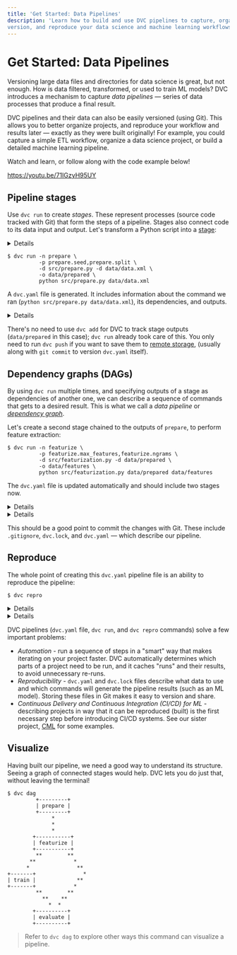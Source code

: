 ```yaml
---
title: 'Get Started: Data Pipelines'
description: 'Learn how to build and use DVC pipelines to capture, organize,
version, and reproduce your data science and machine learning workflows.'
---
```


# Get Started: Data Pipelines

Versioning large data files and directories for data science is great, but not
enough. How is data filtered, transformed, or used to train ML models? DVC
introduces a mechanism to capture _data pipelines_ — series of data processes
that produce a final result.

DVC pipelines and their data can also be easily versioned (using Git). This
allows you to better organize projects, and reproduce your workflow and results
later — exactly as they were built originally! For example, you could capture a
simple ETL workflow, organize a data science project, or build a detailed
machine learning pipeline.

Watch and learn, or follow along with the code example below!

https://youtu.be/71IGzyH95UY

## Pipeline stages

Use `dvc run` to create _stages_. These represent processes (source code tracked
with Git) that form the steps of a pipeline. Stages also connect code to its
data input and output. Let's transform a Python script into a
[stage](/doc/command-reference/run):

<details>

### ⚙️ Expand to download example code.

Get the sample code like this:

```dvc
$ wget https://code.dvc.org/get-started/code.zip
$ unzip code.zip
$ rm -f code.zip
$ tree
.
├── params.yaml
└── src
    ├── evaluate.py
    ├── featurization.py
    ├── prepare.py
    ├── requirements.txt
    └── train.py
```

Now let's install the requirements:

> We **strongly** recommend creating a
> [virtual environment](https://python.readthedocs.io/en/stable/library/venv.html)
> first.

```dvc
$ pip install -r src/requirements.txt
```

Please also add or commit the source code directory with Git at this point.

</details>

```dvc
$ dvc run -n prepare \
          -p prepare.seed,prepare.split \
          -d src/prepare.py -d data/data.xml \
          -o data/prepared \
          python src/prepare.py data/data.xml
```

A `dvc.yaml` file is generated. It includes information about the command we ran
(`python src/prepare.py data/data.xml`), its <abbr>dependencies</abbr>, and
<abbr>outputs</abbr>.

<details>

### 💡 Expand to see what happens under the hood.

The command options used above mean the following:

- `-n prepare` specifies a name for the stage. If you open the `dvc.yaml` file
  you will see a section named `prepare`.

- `-p prepare.seed,prepare.split` is a special type of dependencies -
  [parameters](/doc/command-reference/params). We'll get to them later in the
  [Experiments](/doc/tutorials/get-started/experiments) section, but the idea is
  that stage can depend on field values from a parameters file (`params.yaml` by
  default):

```yaml
prepare:
  split: 0.20
  seed: 20170428
```

- `-d src/prepare.py` and `-d data/data.xml` mean that the stage depends on
  these files to work. Notice that the source code itself is marked as a
  dependency. If any of these files change later, DVC will know that this stage
  needs to be [reproduced](#reproduce).

- `-o data/prepared` specifies an output directory for this script, which writes
  two files in it. This is how the <abbr>workspace</abbr> should look like now:

  ```git
   .
   ├── data
   │   ├── data.xml
   │   ├── data.xml.dvc
  +│   └── prepared
  +│       ├── test.tsv
  +│       └── train.tsv
  +├── dvc.yaml
  +├── dvc.lock
   ├── params.yaml
   └── src
       ├── ...
  ```

- The last line, `python src/prepare.py ...`, is the command to run in this
  stage, and it's saved to `dvc.yaml`, as shown below.

The resulting `prepare` stage contains all of the information above:

```yaml
stages:
  prepare:
    cmd: python src/prepare.py data/data.xml
    deps:
      - src/prepare.py
      - data/data.xml
    params:
      - prepare.seed
      - prepare.split
    outs:
      - data/prepared
```

</details>

There's no need to use `dvc add` for DVC to track stage outputs (`data/prepared`
in this case); `dvc run` already took care of this. You only need to run
`dvc push` if you want to save them to
[remote storage](/doc/tutorials/get-started/data-versioning#storing-and-sharing),
(usually along with `git commit` to version `dvc.yaml` itself).

## Dependency graphs (DAGs)

By using `dvc run` multiple times, and specifying <abbr>outputs</abbr> of a
stage as <abbr>dependencies</abbr> of another one, we can describe a sequence of
commands that gets to a desired result. This is what we call a _data pipeline_
or [_dependency graph_](https://en.wikipedia.org/wiki/Directed_acyclic_graph).

Let's create a second stage chained to the outputs of `prepare`, to perform
feature extraction:

```dvc
$ dvc run -n featurize \
          -p featurize.max_features,featurize.ngrams \
          -d src/featurization.py -d data/prepared \
          -o data/features \
          python src/featurization.py data/prepared data/features
```

The `dvc.yaml` file is updated automatically and should include two stages now.

<details>

### 💡 Expand to see what happens under the hood.

The changes to the `dvc.yaml` should look like this:

```diff
stages:
  prepare:
    cmd: python src/prepare.py data/data.xml
    deps:
    - data/data.xml
    - src/prepare.py
    params:
    - prepare.seed
    - prepare.split
    outs:
    - data/prepared
+  featurize:
+    cmd: python src/featurization.py data/prepared data/features
+    deps:
+    - data/prepared
+    - src/featurization.py
+    params:
+    - featurize.max_features
+    - featurize.ngrams
+    outs:
+    - data/features
```

</details>

<details>

### ⚙️ Expand to add more stages.

Let's add the training itself. Nothing new this time, the same `dvc run` command
with the same set of options:

```dvc
$ dvc run -n train \
          -p train.seed,train.n_estimators \
          -d src/train.py -d data/features \
          -o model.pkl \
          python src/train.py data/features model.pkl
```

Please check the `dvc.yaml` again, it should have one more stage now.

</details>

This should be a good point to commit the changes with Git. These include
`.gitignore`, `dvc.lock`, and `dvc.yaml` — which describe our pipeline.

## Reproduce

The whole point of creating this `dvc.yaml` pipeline file is an ability to
reproduce the pipeline:

```dvc
$ dvc repro
```

<details>

### ⚙️ Expand to have some fun with it

Let's try to play a little bit with it. First, let's try to change one of the
parameters for the training stage:

```dvc
$ vim params.yaml
```

Change `n_estimators` to `100` and run `dvc repro`, you should see:

```dvc
$ dvc repro
Stage 'prepare' didn't change, skipping
Stage 'featurize' didn't change, skipping
Running stage 'train' with command: ...
```

DVC detected that only `train` should be run, and skipped everything else! All
the intermediate results are being reused.

Now, let's change it back to `50` and run `dvc repro` again:

```dvc
$ dvc repro
Stage 'prepare' didn't change, skipping
Stage 'featurize' didn't change, skipping
```

Same as before, no need to run `prepare`, `featurize`, etc ... but, it doesn't
run even `train` again this time either! It cached the previous run with the
same set of inputs (parameters + data) and reused it.

</details>

<details>

### 💡 Expand to see what happens under the hood.

`dvc repro` relies on the DAG definition that it reads from `dvc.yaml`, and uses
`dvc.lock` to determine what exactly needs to be run.

`dvc.lock` file is similar to `.dvc` files and captures hashes (in most cases
`md5`s) of the dependencies, values of the parameters that were used, it can be
considered a _state_ of the pipeline:

```yaml
schema: '2.0'
stages:
  prepare:
    cmd: python src/prepare.py data/data.xml
    deps:
      - path: data/data.xml
        md5: a304afb96060aad90176268345e10355
      - path: src/prepare.py
        md5: 285af85d794bb57e5d09ace7209f3519
    params:
      params.yaml:
        prepare.seed: 20170428
        prepare.split: 0.2
    outs:
      - path: data/prepared
        md5: 20b786b6e6f80e2b3fcf17827ad18597.dir
```

> `dvc status` command can be used to compare this state with an actual state of
> the workspace.

</details>

DVC pipelines (`dvc.yaml` file, `dvc run`, and `dvc repro` commands) solve a few
important problems:

- _Automation_ - run a sequence of steps in a "smart" way that makes iterating
  on your project faster. DVC automatically determines which parts of a project
  need to be run, and it caches "runs" and their results, to avoid unnecessary
  re-runs.
- _Reproducibility_ - `dvc.yaml` and `dvc.lock` files describe what data to use
  and which commands will generate the pipeline results (such as an ML model).
  Storing these files in Git makes it easy to version and share.
- _Continuous Delivery and Continuous Integration (CI/CD) for ML_ - describing
  projects in way that it can be reproduced (built) is the first necessary step
  before introducing CI/CD systems. See our sister project,
  [CML](https://cml.dev/) for some examples.

## Visualize

Having built our pipeline, we need a good way to understand its structure.
Seeing a graph of connected stages would help. DVC lets you do just that,
without leaving the terminal!

```dvc
$ dvc dag
         +---------+
         | prepare |
         +---------+
              *
              *
              *
        +-----------+
        | featurize |
        +-----------+
         **        **
       **            *
      *               **
+-------+               *
| train |             **
+-------+            *
         **        **
           **    **
             *  *
        +----------+
        | evaluate |
        +----------+
```

> Refer to `dvc dag` to explore other ways this command can visualize a
> pipeline.
